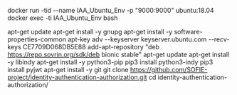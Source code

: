 docker run -tid --name IAA_Ubuntu_Env -p "9000:9000" ubuntu:18.04
docker exec -ti IAA_Ubuntu_Env bash

apt-get update
apt-get install -y gnupg
apt-get install -y software-properties-common
apt-key adv --keyserver keyserver.ubuntu.com --recv-keys CE7709D068DB5E88
add-apt-repository "deb https://repo.sovrin.org/sdk/deb bionic stable"
apt-get update
apt-get install -y libindy
apt-get install -y python3-pip
pip3 install python3-indy
pip3 install pyjwt
apt-get install -y git
git clone https://github.com/SOFIE-project/identity-authentication-authorization.git
cd identity-authentication-authorization/

